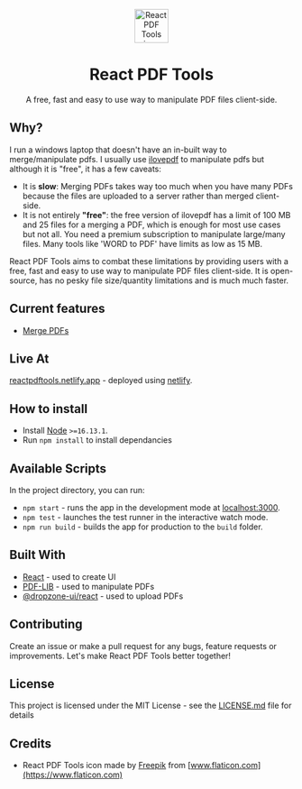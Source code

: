 <p align="center"><img src="https://user-images.githubusercontent.com/39626451/148492773-718ecfc0-c859-4f5d-9763-781b8d72a157.png" alt="React PDF Tools icon" height="60" /></p>

<h1 align="center">React PDF Tools</h1>
<p align="center">A free, fast and easy to use way to manipulate PDF files client-side.</p>

## Why?

I run a windows laptop that doesn't have an in-built way to merge/manipulate pdfs. I usually use [ilovepdf](https://www.ilovepdf.com) to manipulate pdfs but although it is "free", it has a few caveats:

- It is **slow**: Merging PDFs takes way too much when you have many PDFs because the files are uploaded to a server rather than merged client-side.
- It is not entirely **"free"**: the free version of ilovepdf has a limit of 100 MB and 25 files for a merging a PDF, which is enough for most use cases but not all. You need a premium subscription to manipulate large/many files. Many tools like 'WORD to PDF' have limits as low as 15 MB.

React PDF Tools aims to combat these limitations  by providing users with a free, fast and easy to use way to manipulate PDF files client-side. It is open-source, has no pesky file size/quantity limitations  and is much much faster.

## Current features

- [Merge PDFs](https://reactpdftools.netlify.app/merge)

## Live At

[reactpdftools.netlify.app](https://reactpdftools.netlify.app) - deployed using [netlify](https://www.netlify.com).

## How to install

- Install [Node](https://nodejs.org) `>=16.13.1`.
- Run `npm install` to install dependancies

## Available Scripts

In the project directory, you can run:

- `npm start` - runs the app in the development mode at [localhost:3000](http://localhost:3000).
- `npm test` - launches the test runner in the interactive watch mode.
- `npm run build` - builds the app for production to the `build` folder.

## Built With

- [React](https://reactjs.org) - used to create UI
- [PDF-LIB](https://pdf-lib.js.org) - used to manipulate PDFs
- [@dropzone-ui/react](https://www.npmjs.com/package/@dropzone-ui/react) - used to upload PDFs

## Contributing

Create an issue or make a pull request for any bugs, feature requests or improvements. Let's make React PDF Tools better together!

## License

This project is licensed under the MIT License - see the [LICENSE.md](LICENSE.md) file for details

## Credits

- React PDF Tools icon made by [Freepik](https://www.freepik.com) from [www.flaticon.com](https://www.flaticon.com)

